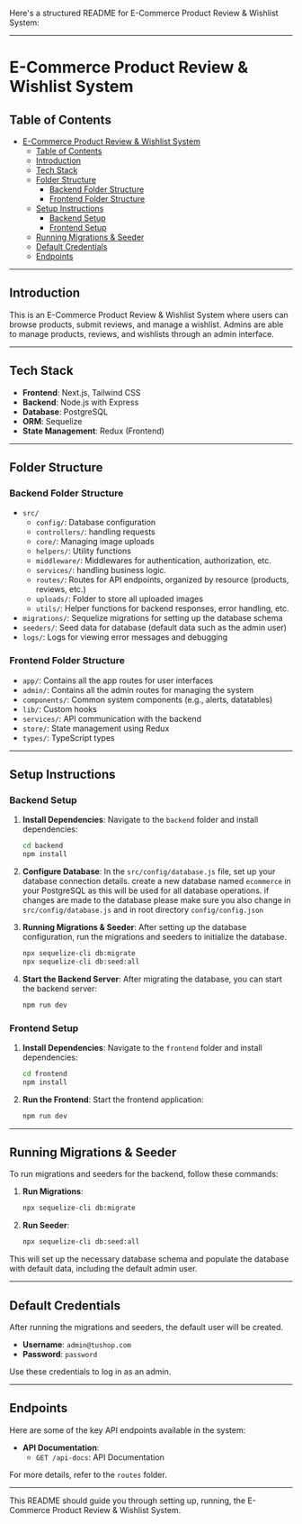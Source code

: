 Here's a structured README for E-Commerce Product Review & Wishlist System:

---

# E-Commerce Product Review & Wishlist System

## Table of Contents

- [E-Commerce Product Review \& Wishlist System](#e-commerce-product-review--wishlist-system)
  - [Table of Contents](#table-of-contents)
  - [Introduction](#introduction)
  - [Tech Stack](#tech-stack)
  - [Folder Structure](#folder-structure)
    - [Backend Folder Structure](#backend-folder-structure)
    - [Frontend Folder Structure](#frontend-folder-structure)
  - [Setup Instructions](#setup-instructions)
    - [Backend Setup](#backend-setup)
    - [Frontend Setup](#frontend-setup)
  - [Running Migrations \& Seeder](#running-migrations--seeder)
  - [Default Credentials](#default-credentials)
  - [Endpoints](#endpoints)

---

## Introduction

This is an E-Commerce Product Review & Wishlist System where users can browse products, submit reviews, and manage a wishlist. Admins are able to manage products, reviews, and wishlists through an admin interface.

---

## Tech Stack

- **Frontend**: Next.js, Tailwind CSS
- **Backend**: Node.js with Express
- **Database**: PostgreSQL
- **ORM**: Sequelize
- **State Management**: Redux (Frontend)

---

## Folder Structure

### Backend Folder Structure

- `src/`
  - `config/`: Database configuration
  - `controllers/`: handling requests
  - `core/`: Managing image uploads
  - `helpers/`: Utility functions
  - `middleware/`: Middlewares for authentication, authorization, etc.
  - `services/`: handling business logic.
  - `routes/`: Routes for API endpoints, organized by resource (products, reviews, etc.)
  - `uploads/`: Folder to store all uploaded images
  - `utils/`: Helper functions for backend responses, error handling, etc.
- `migrations/`: Sequelize migrations for setting up the database schema
- `seeders/`: Seed data for database (default data such as the admin user)
- `logs/`: Logs for viewing error messages and debugging

### Frontend Folder Structure

- `app/`: Contains all the app routes for user interfaces
- `admin/`: Contains all the admin routes for managing the system
- `components/`: Common system components (e.g., alerts, datatables)
- `lib/`: Custom hooks
- `services/`: API communication with the backend
- `store/`: State management using Redux
- `types/`: TypeScript types

---

## Setup Instructions

### Backend Setup

1. **Install Dependencies**:
   Navigate to the `backend` folder and install dependencies:
   ```bash
   cd backend
   npm install
   ```

2. **Configure Database**:
   In the `src/config/database.js` file, set up your database connection details. create a new database named `ecommerce` in your PostgreSQL as this will be used for all database operations. if changes are made to the database please make sure you also change in `src/config/database.js` and in root directory `config/config.json`

3. **Running Migrations & Seeder**:
   After setting up the database configuration, run the migrations and seeders to initialize the database.
   ```bash
   npx sequelize-cli db:migrate
   npx sequelize-cli db:seed:all
   ```

4. **Start the Backend Server**:
   After migrating the database, you can start the backend server:
   ```bash
   npm run dev
   ```

### Frontend Setup

1. **Install Dependencies**:
   Navigate to the `frontend` folder and install dependencies:
   ```bash
   cd frontend
   npm install
   ```

2. **Run the Frontend**:
   Start the frontend application:
   ```bash
   npm run dev
   ```

---

## Running Migrations & Seeder

To run migrations and seeders for the backend, follow these commands:

1. **Run Migrations**:
   ```bash
   npx sequelize-cli db:migrate
   ```

2. **Run Seeder**:
   ```bash
   npx sequelize-cli db:seed:all
   ```

This will set up the necessary database schema and populate the database with default data, including the default admin user.

---

## Default Credentials

After running the migrations and seeders, the default user will be created.

- **Username**: `admin@tushop.com`
- **Password**: `password`

Use these credentials to log in as an admin.

---

## Endpoints

Here are some of the key API endpoints available in the system:

- **API Documentation**:
  - `GET /api-docs`: API Documentation

For more details, refer to the `routes` folder.

---


This README should guide you through setting up, running, the E-Commerce Product Review & Wishlist System.
